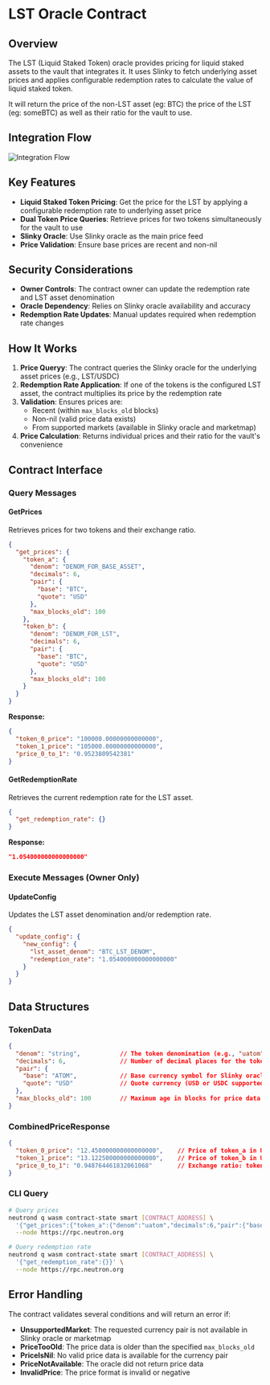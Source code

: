 # LST Oracle Contract

## Overview

The LST (Liquid Staked Token) oracle provides pricing for liquid staked assets to the vault that integrates it. It uses Slinky to fetch underlying asset prices and applies configurable redemption rates to calculate the value of liquid staked token.

It will return the price of the non-LST asset (eg: BTC) the price of the LST (eg: someBTC) as well as their ratio for the vault to use.

## Integration Flow
![Integration Flow](../docs/images/lst_flow.png)

## Key Features

- **Liquid Staked Token Pricing**: Get the price for the LST by applying a configurable redemption rate to underlying asset price
- **Dual Token Price Queries**: Retrieve prices for two tokens simultaneously for the vault to use
- **Slinky Oracle**: Use Slinky oracle as the main price feed
- **Price Validation**: Ensure base prices are recent and non-nil

## Security Considerations

- **Owner Controls**: The contract owner can update the redemption rate and LST asset denomination
- **Oracle Dependency**: Relies on Slinky oracle availability and accuracy
- **Redemption Rate Updates**: Manual updates required when redemption rate changes


## How It Works

1. **Price Queryy**: The contract queries the Slinky oracle for the underlying asset prices (e.g., LST/USDC)
2. **Redemption Rate Application**: If one of the tokens is the configured LST asset, the contract multiplies its price by the redemption rate
3. **Validation**: Ensures prices are:
   - Recent (within `max_blocks_old` blocks)
   - Non-nil (valid price data exists)
   - From supported markets (available in Slinky oracle and marketmap)
4. **Price Calculation**: Returns individual prices and their ratio for the vault's convenience


## Contract Interface

### Query Messages

#### GetPrices
Retrieves prices for two tokens and their exchange ratio.

```json
{
  "get_prices": {
    "token_a": {
      "denom": "DENOM_FOR_BASE_ASSET",
      "decimals": 6,
      "pair": {
        "base": "BTC",
        "quote": "USD"
      },
      "max_blocks_old": 100
    },
    "token_b": {
      "denom": "DENOM_FOR_LST",
      "decimals": 6,
      "pair": {
        "base": "BTC",
        "quote": "USD"
      },
      "max_blocks_old": 100
    }
  }
}
```

**Response:**
```json
{
  "token_0_price": "100000.00000000000000",
  "token_1_price": "105000.00000000000000",
  "price_0_to_1": "0.9523809542381"
}
```

#### GetRedemptionRate
Retrieves the current redemption rate for the LST asset.

```json
{
  "get_redemption_rate": {}
}
```

**Response:**
```json
"1.054000000000000000"
```

### Execute Messages (Owner Only)

#### UpdateConfig
Updates the LST asset denomination and/or redemption rate.

```json
{
  "update_config": {
    "new_config": {
      "lst_asset_denom": "BTC_LST_DENOM",
      "redemption_rate": "1.054000000000000000"
    }
  }
}
```

## Data Structures

### TokenData
```json
{
  "denom": "string",           // The token denomination (e.g., "uatom", "stATOM")
  "decimals": 6,               // Number of decimal places for the token
  "pair": {
    "base": "ATOM",            // Base currency symbol for Slinky oracle
    "quote": "USD"             // Quote currency (USD or USDC supported)
  },
  "max_blocks_old": 100        // Maximum age in blocks for price data
}
```

### CombinedPriceResponse
```json
{
  "token_0_price": "12.450000000000000000",    // Price of token_a in USD
  "token_1_price": "13.122500000000000000",    // Price of token_b in USD (with redemption rate applied if LST)
  "price_0_to_1": "0.948764461832061068"       // Exchange ratio: token_0_price / token_1_price
}

```
### CLI Query
```bash
# Query prices
neutrond q wasm contract-state smart [CONTRACT_ADDRESS] \
  '{"get_prices":{"token_a":{"denom":"uatom","decimals":6,"pair":{"base":"ATOM","quote":"USD"},"max_blocks_old":100},"token_b":{"denom":"dATOM","decimals":6,"pair":{"base":"ATOM","quote":"USD"},"max_blocks_old":100}}}' \
  --node https://rpc.neutron.org

# Query redemption rate
neutrond q wasm contract-state smart [CONTRACT_ADDRESS] \
  '{"get_redemption_rate":{}}' \
  --node https://rpc.neutron.org
```



## Error Handling

The contract validates several conditions and will return an error if:

- **UnsupportedMarket**: The requested currency pair is not available in Slinky oracle or marketmap
- **PriceTooOld**: The price data is older than the specified `max_blocks_old`
- **PriceIsNil**: No valid price data is available for the currency pair
- **PriceNotAvailable**: The oracle did not return price data
- **InvalidPrice**: The price format is invalid or negative

